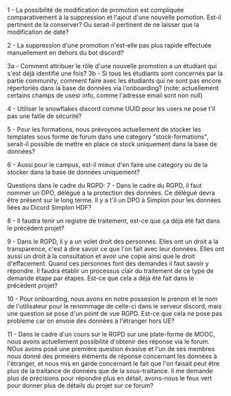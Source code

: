 1 - La possibilité de modification de promotion est compliquée comparativement à la suppression et l'ajout d'une nouvelle pomotion. Est-il pertinent de la conserver? Ou serait-il pertinent de ne laisser que la modification de date?

2 - La suppression d'une promotion n'est-elle pas plus rapide effectuée manuellement en dehors du bot discord?

3a - Comment attribuer le rôle d'une nouvelle promotion a un étudiant qui s'est déjà identifié une fois?
3b - Si tous les étudiants sont concernés par la partie community, comment faire avec les étudiants qui ne sont pas encore répertoriés dans la base de données via l'onboarding? (note: actuellement certains champs de usesr info, comme l'adresse email sont non null)

4 - Utiliser le snowflakes discord comme UUID pour les users ne pose t'il pas une faille de sécurité?

5 - Pour les formations, nous prévoyons actuellement de stocker les templates sous forme de forum dans une category "stock-formations", serait-il possible de mettre en place ce stock uniquement dans la base de données?

6 - Aussi pour le campus, est-il mieux d'en faire une category ou de la stocker dans la base de données uniquement?

Questions dans le cadre du RGPD:
7 - Dans le cadre du RGPD, il faut nommer un DPO, délégué a la protection des données. Ce délégué devra être présent sur le long terme. Il y a t'il un DPO à Simplon pour les données liées au Dicord Simplon HDF?

8 - Il faudra tenir un registre de traitement, est-ce que ça déjà été fait dans le précédent projet?

9 - Dans le RGPD, il y a un volet droit des personnes. Elles ont un droit a la transparence, c'est à dire savoir ce que l'on fait avec leur données. Elles ont aussi un droit à la consultation et avoir une copie ainsi que le droit d'effacement. Quand ces personnes font des demandes il faut savoir y répondre. Il faudra établir un processus clair du traitement de ce type de demande étape par étapes. Est-ce que cela a déjà été fait dans le précédent projet? 

10 - Pour onboarding, nous avons en notre possesion le prenom et le nom de l'utilisateur pour le renommage de celle-ci dans le serveur discord, mais une question se pose d'un point de vue RGPD. Est-ce que cela ne pose pas probleme car on envoie des données à l'étranger hors UE?

11 - Dans le cadre d'un cours sur le RGPD sur une plate-forme de MOOC, nous avons actuellement possibilité d'obtenir des réponse via le forum. NOus avons posé une première question évasive et l'un de ses membres nous donné des prmeiers éléments de réponse concernant les données à l'étranger, et nous mis en garde concernant le fait que l'on faisait peut être plus de la traitance de données que de la sous-traitance. Il me demande plus de précisions pour répondre plus en détail, avons-nous le feux vert pour donner plus de détails du projet sur ce forum?